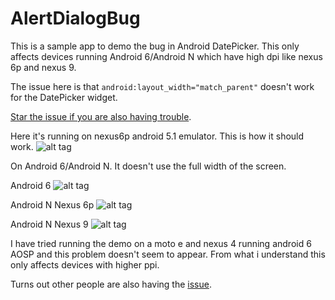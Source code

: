 # AlertDialogBug

This is a sample app to demo the bug in Android DatePicker. This only affects devices running Android 6/Android N which have high dpi like nexus 6p and nexus 9.

The issue here is that `android:layout_width="match_parent"` doesn't work for the DatePicker widget.

[Star the issue if you are also having trouble](https://code.google.com/p/android/issues/detail?id=212698).

Here it's running on nexus6p android 5.1 emulator. This is how it should work. 
![alt tag](https://github.com/RoneyThomas/AlertDialogBug/blob/master/android-5.1.png)


On Android 6/Android N. It doesn't use the full width of the screen.

Android 6
![alt tag](https://github.com/RoneyThomas/AlertDialogBug/blob/master/android-6.png)

Android N Nexus 6p
![alt tag](https://github.com/RoneyThomas/AlertDialogBug/blob/master/android-n.png)

Android N Nexus 9
![alt tag](https://github.com/RoneyThomas/AlertDialogBug/blob/master/android-n-tablet.png)

I have tried running the demo on a moto e and nexus 4 running android 6 AOSP and this problem doesn't seem to appear.
From what i understand this only affects devices with higher ppi.

Turns out other people are also having the [issue](http://stackoverflow.com/questions/35235344/datepicker-widget-does-not-take-up-entire-alertdialog-on-nexus-6).

